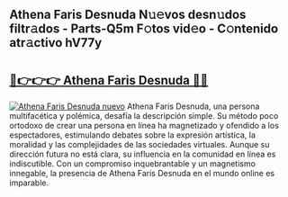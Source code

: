 ## Athena Faris Desnuda N𝚞𝚎vos desn𝚞dos filtr𝚊dos - Parts-Q5m F𝚘tos vid𝚎o - C𝚘ntenido atr𝚊ctivo hV77y

# <h2><a href="http://mb79wb.tromn.icu/?c=Athena+Faris+Desnuda">🔗👉👉👉 Athena Faris Desnuda 🔗🔗</a></h2>

[![Athena Faris Desnuda nuevo](https://i.imgur.com/pEAQMta.gif)](http://mb79wb.tromn.icu/?c=Athena+Faris+Desnuda)
Athena Faris Desnuda, una persona multifacética y polémica, desafía la descripción simple. Su método poco ortodoxo de crear una persona en línea ha magnetizado y ofendido a los espectadores, estimulando debates sobre la expresión artística, la moralidad y las complejidades de las sociedades virtuales. Aunque su dirección futura no está clara, su influencia en la comunidad en línea es indiscutible. Con un compromiso inquebrantable y un magnetismo innegable, la presencia de Athena Faris Desnuda en el mundo online es imparable.
